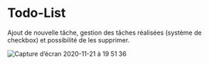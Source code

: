 # Todo-List
Ajout de nouvelle tâche, gestion des tâches réalisées (système de checkbox) et possibilité de les supprimer.


![Capture d’écran 2020-11-21 à 19 51 36](https://user-images.githubusercontent.com/50487998/99885252-e14ff500-2c33-11eb-9293-179d0100c8d1.png)
